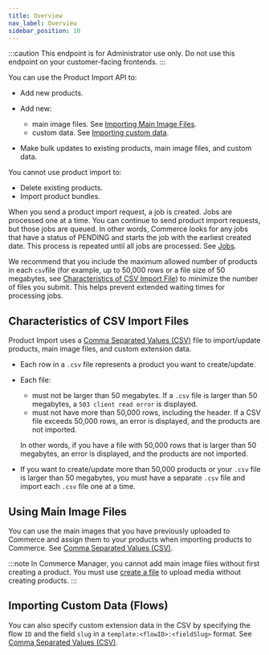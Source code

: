 ```yaml
---
title: Overview
nav_label: Overview
sidebar_position: 10
---
```


:::caution
This endpoint is for Administrator use only. Do not use this endpoint on your customer-facing frontends.
:::

You can use the Product Import API to:

- Add new products.
- Add new:

    - main image files. See [Importing Main Image Files](#importing-main-image-files).
    - custom data. See [Importing custom data](#importing-custom-data-flows).

- Make bulk updates to existing products, main image files, and custom data.

You cannot use product import to:

- Delete existing products.
- Import product bundles.

When you send a product import request, a job is created. Jobs are processed one at a time. You can continue to send product import requests, but those jobs are queued. In other words, Commerce looks for any jobs that have a status of PENDING and starts the job with the earliest created date. This process is repeated until all jobs are processed. See [Jobs](/docs/pxm/jobs-api/overview).

We recommend that you include the maximum allowed number of products in each `csv`file (for example, up to 50,000 rows or a file size of 50 megabytes, see [Characteristics of CSV Import File](/docs/pxm/products/importing-products/overview#characteristics-of-csv-import-files)) to minimize the number of files you submit. This helps prevent extended waiting times for processing jobs. 

## Characteristics of CSV Import Files

Product Import uses a [Comma Separated Values (CSV)](/docs/pxm/products/importing-products/product-importer-csv) file to import/update products, main image files, and custom extension data. 

- Each row in a `.csv` file represents a product you want to create/update. 
- Each file:
    - must not be larger than 50 megabytes. If a `.csv` file is larger than 50 megabytes, a `503 client read error` is displayed.
    - must not have more than 50,000 rows, including the header. If a CSV file exceeds 50,000 rows, an error is displayed, and the products are not imported.

    In other words, if you have a file with 50,000 rows that is larger than 50 megabytes, an error is displayed, and the products are not imported.
- If you want to create/update more than 50,000 products or your `.csv` file is larger than 50 megabytes, you must have a separate `.csv` file and import each `.csv` file one at a time.

## Using Main Image Files

You can use the main images that you have previously uploaded to Commerce and assign them to your products when importing products to Commerce. See [Comma Separated Values (CSV)](/docs/pxm/products/importing-products/product-importer-csv#using-main-image-files).

:::note
In Commerce Manager, you cannot add main image files without first creating a product. You must use [create a file](/docs/pxm/products/product-assets/create-a-file) to upload media without creating products.
:::

## Importing Custom Data (Flows)

You can also specify custom extension data in the CSV by specifying the flow `ID` and the field `slug` in a `template:<flowID>:<fieldSlug>` format. See [Comma Separated Values (CSV)](/docs/pxm/products/importing-products/product-importer-csv#importing-custom-data-flows).
